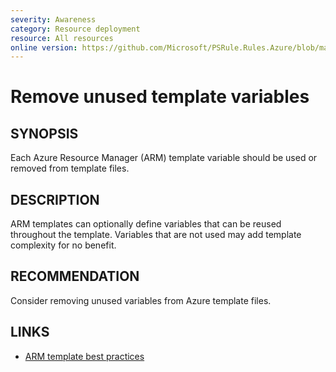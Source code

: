 ```yaml
---
severity: Awareness
category: Resource deployment
resource: All resources
online version: https://github.com/Microsoft/PSRule.Rules.Azure/blob/main/docs/rules/en/Azure.Template.UseVariables.md
---
```


# Remove unused template variables

## SYNOPSIS

Each Azure Resource Manager (ARM) template variable should be used or removed from template files.

## DESCRIPTION

ARM templates can optionally define variables that can be reused throughout the template.
Variables that are not used may add template complexity for no benefit.

## RECOMMENDATION

Consider removing unused variables from Azure template files.

## LINKS

- [ARM template best practices](https://docs.microsoft.com/en-us/azure/azure-resource-manager/templates/template-best-practices#variables)
